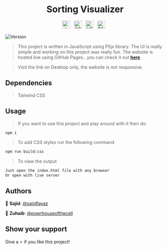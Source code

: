 <h1 align="center">Sorting Visualizer</h1>

<div align="center" >
   <span><img src="https://img.shields.io/badge/JavaScript-282C34?logo=javascript" alt="JavaScript logo" title="JavaScript" height="25" /></span>&nbsp;&nbsp;
   <span><img src="https://img.shields.io/badge/CSS3-282C34?logo=css3" alt="CSS3 logo" title="CSS3" height="25" /></span>&nbsp;&nbsp;
   <span><img src="https://img.shields.io/badge/HTML5-282C34?logo=html5" alt="HTML logo" title="HTML" height="25" /></span>&nbsp;&nbsp;
   <span><img src="https://img.shields.io/badge/P5js-282C34?logo=p5dotjs" alt="P5js logo" title="P5js" height="25" /></span>&nbsp;&nbsp;
  </div>

<p>
  <img alt="Version" src="https://img.shields.io/badge/version-1.0.0-blue.svg?cacheSeconds=2592000" />
</p>

> This project is written in JavaScript using P5js library. The UI is really simple and working on this project was really fun. The website is hosted live using GitHub Pages.. you can check it out **[here](https://sajidfayaz.github.io/sortingvisualizer)**


> Visit the link on Desktop only, the website is not responsive.

## Dependencies

> Tailwind CSS

## Usage
> If you want to use this project and play around with it then do: 

```sh
npm i
```
> To add CSS styles run the following command

```sh
npm run build:css
```

> To view the output
```sh
Just open the index.html file with any browser
Or open with live server
```

## Authors

👤 **Sajid**: [@sajidfayaz](https://github.com/sajidfayaz)

👤 **Zuhaib**: [@powrhouseofthecell](https://github.com/powrhouseofthecell)

## Show your support

Give a ⭐️ if you like this project!
